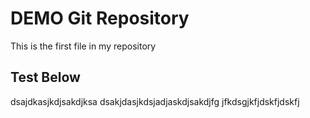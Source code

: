 # DEMO Git Repository
This is the first file in my repository

## Test Below

dsajdkasjkdjsakdjksa
dsakjdasjkdsjadjaskdjsakdjfg
jfkdsgjkfjdskfjdskfj

